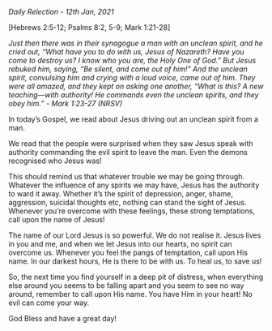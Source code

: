 *Daily Relection - 12th Jan, 2021*

[Hebrews 2:5-12; Psalms 8:2, 5-9; Mark 1:21-28]

_Just then there was in their synagogue a man with an unclean spirit, and he cried out, “What have you to do with us, Jesus of Nazareth? Have you come to destroy us? I know who you are, the Holy One of God.” But Jesus rebuked him, saying, “Be silent, and come out of him!” And the unclean spirit, convulsing him and crying with a loud voice, came out of him. They were all amazed, and they kept on asking one another, “What is this? A new teaching—with authority! He commands even the unclean spirits, and they obey him.” - Mark 1:23-27 (NRSV)_

In today’s Gospel, we read about Jesus driving out an unclean spirit from a man.

We read that the people were surprised when they saw Jesus speak with authority commanding the evil spirit to leave the man. Even the demons recognised who Jesus was!

This should remind us that whatever trouble we may be going through. Whatever the influence of any spirits we may have, Jesus has the authority to ward it away. Whether it’s the spirit of depression, anger, shame, aggression, suicidal thoughts etc, nothing can stand the sight of Jesus. Whenever you’re overcome with these feelings, these strong temptations, call upon the name of Jesus!

The name of our Lord Jesus is so powerful. We do not realise it. Jesus lives in you and me, and when we let Jesus into our hearts, no spirit can overcome us. Whenever you feel the pangs of temptation, call upon His name. In our darkest hours, He is there to be with us. To heal us, to save us!

So, the next time you find yourself in a deep pit of distress, when everything else around you seems to be falling apart and you seem to see no way around, remember to call upon His name. You have Him in your heart! No evil can come your way.

God Bless and have a great day!
